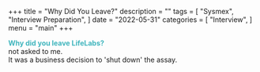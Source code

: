 +++
title = "Why Did You Leave?"
description = ""
tags = [
    "Sysmex",
    "Interview Preparation",
]
date = "2022-05-31"
categories = [
    "Interview",
]
menu = "main"
+++

**<font color =#3fb5bd>Why did you leave LifeLabs?</font>**  
not asked to me.  
It was a business decision to 'shut down' the assay.  


